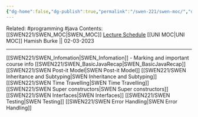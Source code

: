 ```yaml
---
{"dg-home":false,"dg-publish":true,"permalink":"/swen-221/swen-moc/","dgPassFrontmatter":true}
---
```


Related: #programming #java 
Contents: [[SWEN221/SWEN_MOC\|SWEN_MOC]]
[Lecture Schedule](https://ecs.wgtn.ac.nz/Courses/SWEN221_2023T1/LectureSchedule)
[[UNI MOC\|UNI MOC]]
Hamish Burke || 02-03-2023
***

[[SWEN221/SWEN_Infomation\|SWEN_Infomation]] - Marking and important course info
[[SWEN221/SWEN_BasicJavaRecap\|SWEN_BasicJavaRecap]]
[[SWEN221/SWEN Post-it Model\|SWEN Post-it Model]]
[[SWEN221/SWEN Inheritance and Subtyping\|SWEN Inheritance and Subtyping]]
[[SWEN221/SWEN Time Travelling\|SWEN Time Travelling]]
[[SWEN221/SWEN Super constructors\|SWEN Super constructors]]
[[SWEN221/SWEN Interfaces\|SWEN Interfaces]]
[[SWEN221/SWEN Testing\|SWEN Testing]]
[[SWEN221/SWEN Error Handling\|SWEN Error Handling]]










